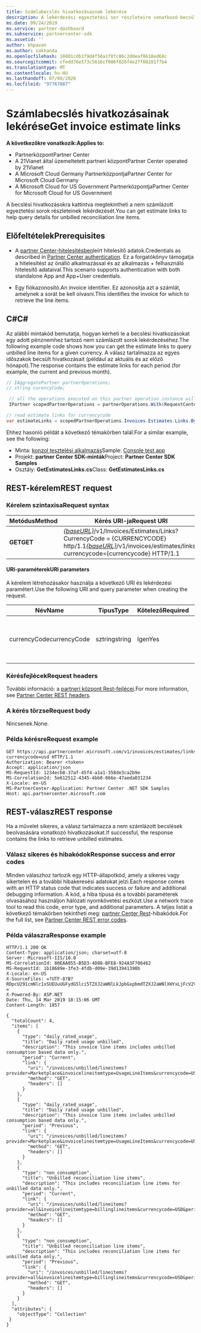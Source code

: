 ```yaml
---
title: Számlabecslés hivatkozásainak lekérése
description: A lekérdezési egyeztetési sor részleteire vonatkozó becsült hivatkozások gyűjteményét lekérheti.
ms.date: 09/24/2019
ms.service: partner-dashboard
ms.subservice: partnercenter-sdk
ms.assetid: ''
author: khpavan
ms.author: sakhanda
ms.openlocfilehash: 10801cdb1f9d4f50a1f8fc86c2d0eaf8610ed68c
ms.sourcegitcommit: cfedd76e573c5616cf006f826f4e27f08281f7b4
ms.translationtype: MT
ms.contentlocale: hu-HU
ms.lasthandoff: 07/08/2020
ms.locfileid: "97767887"
---
```

# <a name="get-invoice-estimate-links"></a><span data-ttu-id="562dc-103">Számlabecslés hivatkozásainak lekérése</span><span class="sxs-lookup"><span data-stu-id="562dc-103">Get invoice estimate links</span></span>

<span data-ttu-id="562dc-104">**A következőkre vonatkozik:**</span><span class="sxs-lookup"><span data-stu-id="562dc-104">**Applies to:**</span></span>

- <span data-ttu-id="562dc-105">Partnerközpont</span><span class="sxs-lookup"><span data-stu-id="562dc-105">Partner Center</span></span>
- <span data-ttu-id="562dc-106">A 21Vianet által üzemeltetett partneri központ</span><span class="sxs-lookup"><span data-stu-id="562dc-106">Partner Center operated by 21Vianet</span></span>
- <span data-ttu-id="562dc-107">A Microsoft Cloud Germany Partnerközpontja</span><span class="sxs-lookup"><span data-stu-id="562dc-107">Partner Center for Microsoft Cloud Germany</span></span>
- <span data-ttu-id="562dc-108">A Microsoft Cloud for US Government Partnerközpontja</span><span class="sxs-lookup"><span data-stu-id="562dc-108">Partner Center for Microsoft Cloud for US Government</span></span>

<span data-ttu-id="562dc-109">A becslési hivatkozásokra kattintva megtekintheti a nem számlázott egyeztetési sorok részleteinek lekérdezését.</span><span class="sxs-lookup"><span data-stu-id="562dc-109">You can get estimate links to help query details for unbilled reconciliation line items.</span></span>

## <a name="prerequisites"></a><span data-ttu-id="562dc-110">Előfeltételek</span><span class="sxs-lookup"><span data-stu-id="562dc-110">Prerequisites</span></span>

- <span data-ttu-id="562dc-111">A [partner Center-hitelesítésben](partner-center-authentication.md)leírt hitelesítő adatok.</span><span class="sxs-lookup"><span data-stu-id="562dc-111">Credentials as described in [Partner Center authentication](partner-center-authentication.md).</span></span> <span data-ttu-id="562dc-112">Ez a forgatókönyv támogatja a hitelesítést az önálló alkalmazással és az alkalmazás + felhasználó hitelesítő adataival.</span><span class="sxs-lookup"><span data-stu-id="562dc-112">This scenario supports authentication with both standalone App and App+User credentials.</span></span>

- <span data-ttu-id="562dc-113">Egy fiókazonosító.</span><span class="sxs-lookup"><span data-stu-id="562dc-113">An invoice identifier.</span></span> <span data-ttu-id="562dc-114">Ez azonosítja azt a számlát, amelynek a sorát be kell olvasni.</span><span class="sxs-lookup"><span data-stu-id="562dc-114">This identifies the invoice for which to retrieve the line items.</span></span>

## <a name="c"></a><span data-ttu-id="562dc-115">C\#</span><span class="sxs-lookup"><span data-stu-id="562dc-115">C\#</span></span>

<span data-ttu-id="562dc-116">Az alábbi mintakód bemutatja, hogyan kérheti le a becslési hivatkozásokat egy adott pénznemhez tartozó nem számlázott sorok lekérdezéséhez.</span><span class="sxs-lookup"><span data-stu-id="562dc-116">The following example code shows how you can get the estimate links to query unbilled line items for a given currency.</span></span> <span data-ttu-id="562dc-117">A válasz tartalmazza az egyes időszakok becsült hivatkozásait (például az aktuális és az előző hónapot).</span><span class="sxs-lookup"><span data-stu-id="562dc-117">The response contains the estimate links for each period (for example, the current and previous month).</span></span>

``` csharp
// IAggregatePartner partnerOperations;
// string curencyCode;

 // all the operations executed on this partner operation instance will share the same correlation Id but will differ in request Id
 IPartner scopedPartnerOperations = partnerOperations.With(RequestContextFactory.Instance.Create(Guid.NewGuid()));

// read estimate links for currencycode
var estimateLinks = scopedPartnerOperations.Invoices.Estimates.Links.ByCurrency(curencyCode).Get();
```

<span data-ttu-id="562dc-118">Ehhez hasonló példát a következő témakörben talál:</span><span class="sxs-lookup"><span data-stu-id="562dc-118">For a similar example, see the following:</span></span>

- <span data-ttu-id="562dc-119">Minta: [konzol tesztelési alkalmazás](console-test-app.md)</span><span class="sxs-lookup"><span data-stu-id="562dc-119">Sample: [Console test app](console-test-app.md)</span></span>
- <span data-ttu-id="562dc-120">Projekt: **partner Center SDK-minták**</span><span class="sxs-lookup"><span data-stu-id="562dc-120">Project: **Partner Center SDK Samples**</span></span>
- <span data-ttu-id="562dc-121">Osztály: **GetEstimatesLinks.cs**</span><span class="sxs-lookup"><span data-stu-id="562dc-121">Class: **GetEstimatesLinks.cs**</span></span>

## <a name="rest-request"></a><span data-ttu-id="562dc-122">REST-kérelem</span><span class="sxs-lookup"><span data-stu-id="562dc-122">REST request</span></span>

### <a name="request-syntax"></a><span data-ttu-id="562dc-123">Kérelem szintaxisa</span><span class="sxs-lookup"><span data-stu-id="562dc-123">Request syntax</span></span>

| <span data-ttu-id="562dc-124">Metódus</span><span class="sxs-lookup"><span data-stu-id="562dc-124">Method</span></span>  | <span data-ttu-id="562dc-125">Kérés URI-ja</span><span class="sxs-lookup"><span data-stu-id="562dc-125">Request URI</span></span>                                                                                                 |
|---------|-------------------------------------------------------------------------------------------------------------|
| <span data-ttu-id="562dc-126">**GET**</span><span class="sxs-lookup"><span data-stu-id="562dc-126">**GET**</span></span> | <span data-ttu-id="562dc-127">[*{baseURL}*](partner-center-rest-urls.md)/v1/Invoices/Estimates/Links? CurrencyCode = {CURRENCYCODE} http/1.1</span><span class="sxs-lookup"><span data-stu-id="562dc-127">[*{baseURL}*](partner-center-rest-urls.md)/v1/invoices/estimates/links?currencycode={currencycode} HTTP/1.1</span></span> |

#### <a name="uri-parameters"></a><span data-ttu-id="562dc-128">URI-paraméterek</span><span class="sxs-lookup"><span data-stu-id="562dc-128">URI parameters</span></span>

<span data-ttu-id="562dc-129">A kérelem létrehozásakor használja a következő URI és lekérdezési paramétert.</span><span class="sxs-lookup"><span data-stu-id="562dc-129">Use the following URI and query parameter when creating the request.</span></span>

| <span data-ttu-id="562dc-130">Név</span><span class="sxs-lookup"><span data-stu-id="562dc-130">Name</span></span>                   | <span data-ttu-id="562dc-131">Típus</span><span class="sxs-lookup"><span data-stu-id="562dc-131">Type</span></span>   | <span data-ttu-id="562dc-132">Kötelező</span><span class="sxs-lookup"><span data-stu-id="562dc-132">Required</span></span> | <span data-ttu-id="562dc-133">Leírás</span><span class="sxs-lookup"><span data-stu-id="562dc-133">Description</span></span>                                                       |
|------------------------|--------|----------|-------------------------------------------------------------------|
| <span data-ttu-id="562dc-134">currencyCode</span><span class="sxs-lookup"><span data-stu-id="562dc-134">currencyCode</span></span>           | <span data-ttu-id="562dc-135">sztring</span><span class="sxs-lookup"><span data-stu-id="562dc-135">string</span></span> | <span data-ttu-id="562dc-136">Igen</span><span class="sxs-lookup"><span data-stu-id="562dc-136">Yes</span></span>      | <span data-ttu-id="562dc-137">A nem számlázott sorok pénznemkódja.</span><span class="sxs-lookup"><span data-stu-id="562dc-137">The currency code for the unbilled line items.</span></span>                    |

### <a name="request-headers"></a><span data-ttu-id="562dc-138">Kérésfejlécek</span><span class="sxs-lookup"><span data-stu-id="562dc-138">Request headers</span></span>

<span data-ttu-id="562dc-139">További információ: a [partneri központ Rest-fejlécei](headers.md).</span><span class="sxs-lookup"><span data-stu-id="562dc-139">For more information, see [Partner Center REST headers](headers.md).</span></span>

### <a name="request-body"></a><span data-ttu-id="562dc-140">A kérés törzse</span><span class="sxs-lookup"><span data-stu-id="562dc-140">Request body</span></span>

<span data-ttu-id="562dc-141">Nincsenek.</span><span class="sxs-lookup"><span data-stu-id="562dc-141">None.</span></span>

### <a name="request-example"></a><span data-ttu-id="562dc-142">Példa kérésre</span><span class="sxs-lookup"><span data-stu-id="562dc-142">Request example</span></span>

```http
GET https://api.partnercenter.microsoft.com/v1/invoices/estimates/links?currencycode=usd HTTP/1.1
Authorization: Bearer <token>
Accept: application/json
MS-RequestId: 1234ecb8-37af-45f4-a1a1-358de3ca2b9e
MS-CorrelationId: 5e612512-4345-4bb0-866e-47aeda031234
X-Locale: en-US
MS-PartnerCenter-Application: Partner Center .NET SDK Samples
Host: api.partnercenter.microsoft.com
```

## <a name="rest-response"></a><span data-ttu-id="562dc-143">REST-válasz</span><span class="sxs-lookup"><span data-stu-id="562dc-143">REST response</span></span>

<span data-ttu-id="562dc-144">Ha a művelet sikeres, a válasz tartalmazza a nem számlázott becslések beolvasására vonatkozó hivatkozásokat.</span><span class="sxs-lookup"><span data-stu-id="562dc-144">If successful, the response contains the links to retrieve unbilled estimates.</span></span>

### <a name="response-success-and-error-codes"></a><span data-ttu-id="562dc-145">Válasz sikeres és hibakódok</span><span class="sxs-lookup"><span data-stu-id="562dc-145">Response success and error codes</span></span>

<span data-ttu-id="562dc-146">Minden válaszhoz tartozik egy HTTP-állapotkód, amely a sikeres vagy sikertelen és a további hibakeresési adatokat jelzi.</span><span class="sxs-lookup"><span data-stu-id="562dc-146">Each response comes with an HTTP status code that indicates success or failure and additional debugging information.</span></span> <span data-ttu-id="562dc-147">A kód, a hiba típusa és a további paraméterek olvasásához használjon hálózati nyomkövetési eszközt.</span><span class="sxs-lookup"><span data-stu-id="562dc-147">Use a network trace tool to read this code, error type, and additional parameters.</span></span> <span data-ttu-id="562dc-148">A teljes listát a következő témakörben tekintheti meg: [partner Center Rest](error-codes.md)-hibakódok.</span><span class="sxs-lookup"><span data-stu-id="562dc-148">For the full list, see [Partner Center REST error codes](error-codes.md).</span></span>

### <a name="response-example"></a><span data-ttu-id="562dc-149">Példa válaszra</span><span class="sxs-lookup"><span data-stu-id="562dc-149">Response example</span></span>

```http
HTTP/1.1 200 OK
Content-Type: application/json; charset=utf-8
Server: Microsoft-IIS/10.0
MS-CorrelationId: 80EAA055-B5D3-4D88-BFE8-924A3F706462
MS-RequestId: 1b18689e-3fe3-4fdb-d09e-39d13941390b
X-Locale: en-US
X-SourceFiles: =?UTF-8?B?RDpcU291cmNlc1xSUEUuUGFydG5lci5TZXJ2aWNlLkJpbGxpbmdTZXJ2aWNlXHYxLjFcV2ViQXBpc1xCaWxsaW5nU2VydmljZS5WMi5XZWJcdjFcaW52b2ljZXNcZXN0aW1hdGVzXGxpbmtz?=
X-Powered-By: ASP.NET
Date: Thu, 14 Mar 2019 18:15:06 GMT
Content-Length: 1857

{
  "totalCount": 4,
  "items": [
    {
      "type": "daily_rated_usage",
      "title": "Daily rated usage unbilled",
      "description": "This invoice line items includes unbilled consumption based data only.",
      "period": "Current",
      "link": {
        "uri": "/invoices/unbilled/lineitems?provider=Marketplace&invoicelineitemtype=UsageLineItems&currencycode=USD&period=current&size=2000",
        "method": "GET",
        "headers": []
      }
    },
    {
      "type": "daily_rated_usage",
      "title": "Daily rated usage unbilled",
      "description": "This invoice line items includes unbilled consumption based data only.",
      "period": "Previous",
      "link": {
        "uri": "/invoices/unbilled/lineitems?provider=Marketplace&invoicelineitemtype=UsageLineItems&currencycode=USD&period=previous&size=2000",
        "method": "GET",
        "headers": []
      }
    },
    {
      "type": "non_consumption",
      "title": "Unbilled reconciliation line items",
      "description": "This includes reconciliation line items for unbilled data only.",
      "period": "Current",
      "link": {
        "uri": "/invoices/unbilled/lineitems?provider=all&invoicelineitemtype=billinglineitems&currencycode=USD&period=current&size=2000",
        "method": "GET",
        "headers": []
      }
    },
    {
      "type": "non_consumption",
      "title": "Unbilled reconciliation line items",
      "description": "This includes reconciliation line items for unbilled data only.",
      "period": "Previous",
      "link": {
        "uri": "/invoices/unbilled/lineitems?provider=all&invoicelineitemtype=billinglineitems&currencycode=USD&period=previous&size=2000",
        "method": "GET",
        "headers": []
      }
    }
  ],
  "attributes": {
    "objectType": "Collection"
 }
}
```
